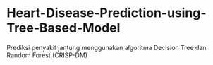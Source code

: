 # Heart-Disease-Prediction-using-Tree-Based-Model
Prediksi penyakit jantung menggunakan algoritma Decision Tree dan Random Forest (CRISP-DM)
